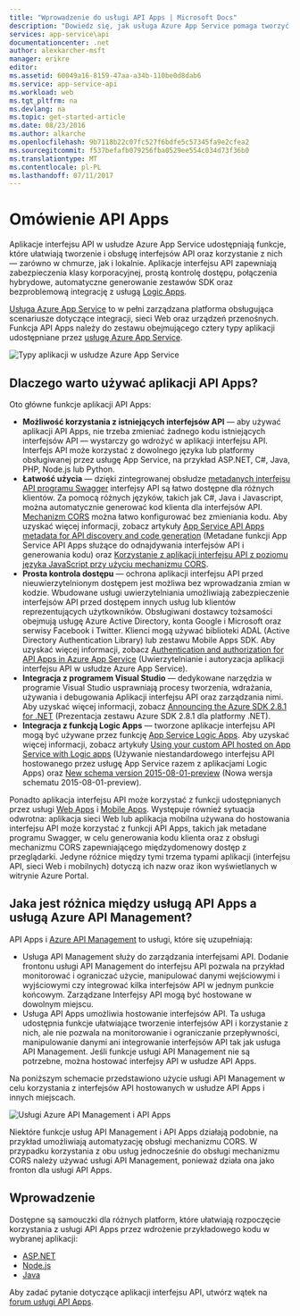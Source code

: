 ```yaml
---
title: "Wprowadzenie do usługi API Apps | Microsoft Docs"
description: "Dowiedz się, jak usługa Azure App Service pomaga tworzyć i obsługiwać interfejsy API RESTful oraz z nich korzystać."
services: app-service\api
documentationcenter: .net
author: alexkarcher-msft
manager: erikre
editor: 
ms.assetid: 60049a16-8159-47aa-a34b-110be0d8dab6
ms.service: app-service-api
ms.workload: web
ms.tgt_pltfrm: na
ms.devlang: na
ms.topic: get-started-article
ms.date: 08/23/2016
ms.author: alkarche
ms.openlocfilehash: 9b7118b22c07fc527f6bdfe5c57345fa9e2cfea2
ms.sourcegitcommit: f537befafb079256fba0529ee554c034d73f36b0
ms.translationtype: MT
ms.contentlocale: pl-PL
ms.lasthandoff: 07/11/2017
---
```

# <a name="api-apps-overview"></a>Omówienie API Apps
Aplikacje interfejsu API w usłudze Azure App Service udostępniają funkcje, które ułatwiają tworzenie i obsługę interfejsów API oraz korzystanie z nich — zarówno w chmurze, jak i lokalnie. Aplikacje interfejsu API zapewniają zabezpieczenia klasy korporacyjnej, prostą kontrolę dostępu, połączenia hybrydowe, automatyczne generowanie zestawów SDK oraz bezproblemową integrację z usługą [Logic Apps](../logic-apps/logic-apps-what-are-logic-apps.md).

[Usługa Azure App Service](../app-service/app-service-value-prop-what-is.md) to w pełni zarządzana platforma obsługująca scenariusze dotyczące integracji, sieci Web oraz urządzeń przenośnych. Funkcja API Apps należy do zestawu obejmującego cztery typy aplikacji udostępniane przez [usługę Azure App Service](../app-service/app-service-value-prop-what-is.md).

![Typy aplikacji w usłudze Azure App Service](./media/app-service-api-apps-why-best-platform/appservicesuite.png)

## <a name="why-use-api-apps"></a>Dlaczego warto używać aplikacji API Apps?
Oto główne funkcje aplikacji API Apps:

* **Możliwość korzystania z istniejących interfejsów API** — aby używać aplikacji API Apps, nie trzeba zmieniać żadnego kodu istniejących interfejsów API — wystarczy go wdrożyć w aplikacji interfejsu API. Interfejs API może korzystać z dowolnego języka lub platformy obsługiwanej przez usługę App Service, na przykład ASP.NET, C#, Java, PHP, Node.js lub Python.
* **Łatwość użycia** — dzięki zintegrowanej obsłudze [metadanych interfejsu API programu Swagger](http://swagger.io/) interfejsy API są łatwo dostępne dla różnych klientów.  Za pomocą różnych języków, takich jak C#, Java i Javascript, można automatycznie generować kod klienta dla interfejsów API. [Mechanizm CORS](app-service-api-cors-consume-javascript.md) można łatwo konfigurować bez zmieniania kodu. Aby uzyskać więcej informacji, zobacz artykuły [App Service API Apps metadata for API discovery and code generation](app-service-api-metadata.md) (Metadane funkcji App Service API Apps służące do odnajdywania interfejsów API i generowania kodu) oraz [Korzystanie z aplikacji interfejsu API z poziomu języka JavaScript przy użyciu mechanizmu CORS](app-service-api-cors-consume-javascript.md). 
* **Prosta kontrola dostępu** — ochrona aplikacji interfejsu API przed nieuwierzytelnionym dostępem jest możliwa bez wprowadzania zmian w kodzie. Wbudowane usługi uwierzytelniania umożliwiają zabezpieczenie interfejsów API przed dostępem innych usług lub klientów reprezentujących użytkowników. Obsługiwani dostawcy tożsamości obejmują usługę Azure Active Directory, konta Google i Microsoft oraz serwisy Facebook i Twitter. Klienci mogą używać biblioteki ADAL (Active Directory Authentication Library) lub zestawu Mobile Apps SDK. Aby uzyskać więcej informacji, zobacz [Authentication and authorization for API Apps in Azure App Service](app-service-api-authentication.md) (Uwierzytelnianie i autoryzacja aplikacji interfejsu API w usłudze Azure App Service).
* **Integracja z programem Visual Studio** — dedykowane narzędzia w programie Visual Studio usprawniają procesy tworzenia, wdrażania, używania i debugowania Aplikacji interfejsu API oraz zarządzania nimi. Aby uzyskać więcej informacji, zobacz [Announcing the Azure SDK 2.8.1 for .NET](https://azure.microsoft.com/blog/announcing-azure-sdk-2-8-1-for-net/) (Prezentacja zestawu Azure SDK 2.8.1 dla platformy .NET).
* **Integracja z funkcją Logic Apps** — tworzone aplikacje interfejsu API mogą być używane przez funkcję [App Service Logic Apps](../logic-apps/logic-apps-what-are-logic-apps.md).  Aby uzyskać więcej informacji, zobacz artykuły [Using your custom API hosted on App Service with Logic apps](../logic-apps/logic-apps-custom-hosted-api.md) (Używanie niestandardowego interfejsu API hostowanego przez usługę App Service razem z aplikacjami Logic Apps) oraz [New schema version 2015-08-01-preview](../logic-apps/logic-apps-schema-2015-08-01.md) (Nowa wersja schematu 2015-08-01-preview).

Ponadto aplikacja interfejsu API może korzystać z funkcji udostępnianych przez usługi [Web Apps](../app-service-web/app-service-web-overview.md) i [Mobile Apps](../app-service-mobile/app-service-mobile-value-prop.md). Występuje również sytuacja odwrotna: aplikacja sieci Web lub aplikacja mobilna używana do hostowania interfejsu API może korzystać z funkcji API Apps, takich jak metadane programu Swagger, w celu generowania kodu klienta oraz z obsługi mechanizmu CORS zapewniającego międzydomenowy dostęp z przeglądarki. Jedyne różnice między tymi trzema typami aplikacji (interfejsu API, sieci Web i mobilnych) dotyczą ich nazw oraz ikon wyświetlanych w witrynie Azure Portal.

## <a name="whats-the-difference-between-api-apps-and-azure-api-management"></a>Jaka jest różnica między usługą API Apps a usługą Azure API Management?
API Apps i [Azure API Management](../api-management/api-management-key-concepts.md) to usługi, które się uzupełniają:

* Usługa API Management służy do zarządzania interfejsami API. Dodanie frontonu usługi API Management do interfejsu API pozwala na przykład monitorować i ograniczać użycie, manipulować danymi wejściowymi i wyjściowymi czy integrować kilka interfejsów API w jednym punkcie końcowym. Zarządzane Interfejsy API mogą być hostowane w dowolnym miejscu.
* Usługa API Apps umożliwia hostowanie interfejsów API. Ta usługa udostępnia funkcje ułatwiające tworzenie interfejsów API i korzystanie z nich, ale nie pozwala na monitorowanie i ograniczanie przepływności, manipulowanie danymi ani integrowanie interfejsów API tak jak usługa API Management. Jeśli funkcje usługi API Management nie są potrzebne, można hostować interfejsy API w usłudze API Apps.

Na poniższym schemacie przedstawiono użycie usługi API Management w celu korzystania z interfejsów API hostowanych w usłudze API Apps i innych miejscach.

![Usługi Azure API Management i API Apps](./media/app-service-api-apps-why-best-platform/apia-apim.png)

Niektóre funkcje usług API Management i API Apps działają podobnie,  na przykład umożliwiają automatyzację obsługi mechanizmu CORS. W przypadku korzystania z obu usług jednocześnie do obsługi mechanizmu CORS należy używać usługi API Management, ponieważ działa ona jako fronton dla usługi API Apps. 

## <a name="getting-started"></a>Wprowadzenie
Dostępne są samouczki dla różnych platform, które ułatwiają rozpoczęcie korzystania z usługi API Apps przez wdrożenie przykładowego kodu w wybranej aplikacji:

* [ASP.NET](app-service-api-dotnet-get-started.md) 
* [Node.js](app-service-api-nodejs-api-app.md) 
* [Java](app-service-api-java-api-app.md) 

Aby zadać pytanie dotyczące aplikacji interfejsu API, utwórz wątek na [forum usługi API Apps](https://social.msdn.microsoft.com/Forums/en-US/home?forum=AzureAPIApps). 

